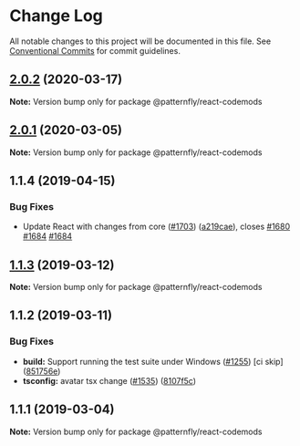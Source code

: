 # Change Log

All notable changes to this project will be documented in this file.
See [Conventional Commits](https://conventionalcommits.org) for commit guidelines.

## [2.0.2](https://github.com/patternfly/patternfly-react/compare/@patternfly/react-codemods@2.0.1...@patternfly/react-codemods@2.0.2) (2020-03-17)

**Note:** Version bump only for package @patternfly/react-codemods





## [2.0.1](https://github.com/patternfly/patternfly-react/compare/@patternfly/react-codemods@1.1.4...@patternfly/react-codemods@2.0.1) (2020-03-05)

**Note:** Version bump only for package @patternfly/react-codemods





## 1.1.4 (2019-04-15)


### Bug Fixes

* Update React with changes from core ([#1703](https://github.com/patternfly/patternfly-react/issues/1703)) ([a219cae](https://github.com/patternfly/patternfly-react/commit/a219cae)), closes [#1680](https://github.com/patternfly/patternfly-react/issues/1680) [#1684](https://github.com/patternfly/patternfly-react/issues/1684) [#1684](https://github.com/patternfly/patternfly-react/issues/1684)





## [1.1.3](https://github.com/patternfly/patternfly-react/compare/@patternfly/react-codemods@1.1.2...@patternfly/react-codemods@1.1.3) (2019-03-12)

**Note:** Version bump only for package @patternfly/react-codemods





## 1.1.2 (2019-03-11)


### Bug Fixes

* **build:** Support running the test suite under Windows ([#1255](https://github.com/patternfly/patternfly-react/issues/1255)) [ci skip] ([851756e](https://github.com/patternfly/patternfly-react/commit/851756e))
* **tsconfig:** avatar tsx change ([#1535](https://github.com/patternfly/patternfly-react/issues/1535)) ([8107f5c](https://github.com/patternfly/patternfly-react/commit/8107f5c))





## 1.1.1 (2019-03-04)

**Note:** Version bump only for package @patternfly/react-codemods
